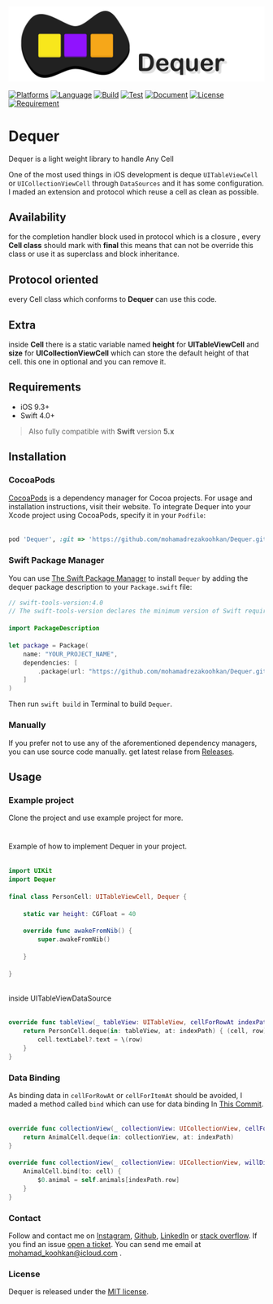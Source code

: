 
![Dequer is Light weight library to handle Any Cell](https://github.com/mohamadrezakoohkan/Dequer/blob/master/Dequer/Dequer.png)

[![Platforms](https://img.shields.io/badge/platform-iOS-yellow.svg)]()
[![Language](https://img.shields.io/badge/language-Swift_5.0-orange.svg)]()
[![Build](https://img.shields.io/badge/build-passing-brightgreen)]()
[![Test](https://img.shields.io/badge/test-passing-brightgreen)]()
[![Document](https://img.shields.io/badge/docs-100%25-brightgreen)]()
[![License](https://img.shields.io/badge/license-MIT-blue.svg)]()
[![Requirement](https://img.shields.io/badge/requirements-up%20to%20date-blue)]()
# Dequer
Dequer is a light weight library to handle Any Cell

One of the most used things in iOS development is deque `UITableViewCell` or `UICollectionViewCell` through `DataSources` and it has some configuration. I maded an extension and protocol which reuse a cell as clean as possible.  

## Availability
for the completion handler block  used in protocol which is a closure , every **Cell class** should mark with **final** this means that can not be override this class or use it as superclass and block inheritance.

## Protocol oriented
every Cell class which conforms to **Dequer** can use this code.


## Extra
inside **Cell** there is a static variable named **height**  for **UITableViewCell** and **size** for **UICollectionViewCell** which can store the default height of that cell. this one in optional and you can remove it.


## Requirements
- iOS 9.3+ 
- Swift 4.0+
>  Also fully compatible with **Swift** version **5.x**

## Installation

### CocoaPods

[CocoaPods](https://cocoapods.org) is a dependency manager for Cocoa projects. For usage and installation instructions, visit their website. To integrate Dequer into your Xcode project using CocoaPods, specify it in your `Podfile`:

```ruby

pod 'Dequer', :git => 'https://github.com/mohamadrezakoohkan/Dequer.git'
```

### Swift Package Manager

You can use [The Swift Package Manager](https://swift.org/package-manager) to install `Dequer` by adding the dequer package description to your `Package.swift` file:

```swift
// swift-tools-version:4.0
// The swift-tools-version declares the minimum version of Swift required to build this package.

import PackageDescription

let package = Package(
    name: "YOUR_PROJECT_NAME",
    dependencies: [
        .package(url: "https://github.com/mohamadrezakoohkan/Dequer.git", from: "1.2.3"),
    ]
)
```
Then run `swift build` in Terminal to build `Dequer`.

### Manually

If you prefer not to use any of the aforementioned dependency managers, you can use source code manually. get latest relase from [Releases](https://github.com/mohamadrezakoohkan/Dequer/releases).



## Usage

### Example project

Clone the project and use example project  for more.

#

Example of how to implement Dequer in your project.

```swift

import UIKit
import Dequer

final class PersonCell: UITableViewCell, Dequer {

    static var height: CGFloat = 40

    override func awakeFromNib() {
        super.awakeFromNib()

    }

}
    
```

inside UITableViewDataSource 

```swift

override func tableView(_ tableView: UITableView, cellForRowAt indexPath: IndexPath) -> UITableViewCell {
    return PersonCell.deque(in: tableView, at: indexPath) { (cell, row) in
        cell.textLabel?.text = \(row)
    }
}
```

### Data Binding


As binding data in `cellForRowAt` or `cellForItemAt` should be avoided,  I maded a method called `bind` which can use for data binding  In [This Commit](https://github.com/mohamadrezakoohkan/Dequer/commit/548dca9d73a05078e7e2c028db25e9e1e61e5fba#diff-04c6e90faac2675aa89e2176d2eec7d8).


```swift

override func collectionView(_ collectionView: UICollectionView, cellForItemAt indexPath: IndexPath) -> UICollectionViewCell {
    return AnimalCell.deque(in: collectionView, at: indexPath)
}

override func collectionView(_ collectionView: UICollectionView, willDisplay cell: UICollectionViewCell, forItemAt indexPath: IndexPath) {
    AnimalCell.bind(to: cell) {
        $0.animal = self.animals[indexPath.row]
    }
}
```


### Contact

Follow and contact me on [Instagram](https://www.instagram.com/mohamadreza.codes/),  [Github](https://github.com/mohamadrezakoohkan), [LinkedIn](https://www.linkedin.com/in/mohammad-reza-koohkan-558306160/) or [stack overflow](https://stackoverflow.com/users/9706268/mohamad-reza-koohkan?tab=profile). If you find an issue [open a ticket](https://github.com/mohamadrezakoohkan/Dequer/issues/new). You can send me email at mohamad_koohkan@icloud.com .

### License
Dequer is released under the [MIT license](https://github.com/mohamadrezakoohkan/Dequer/blob/master/LICENSE.md).
